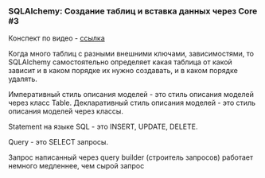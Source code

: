 ### SQLAlchemy: Создание таблиц и вставка данных через Core #3
Конспект по видео - [ссылка](https://www.youtube.com/watch?v=FZRH42jkO6o&list=PLeLN0qH0-mCXARD_K-USF2wHctxzEVp40&index=3)

Когда много таблиц с разными внешними ключами, зависимостями, то SQLAlchemy самостоятельно определяет какая таблица от
какой зависит и в каком порядке их нужно создавать, и в каком порядке удалять.

Императивный стиль описания моделей - это стиль описания моделей через класс Table.
Декларативный стиль описания моделей - это стиль описания моделей через классы.

Statement на языке SQL - это INSERT, UPDATE, DELETE.

Query - это SELECT запросы.

Запрос написанный через query builder (строитель запросов) работает немного медленнее, чем сырой запрос